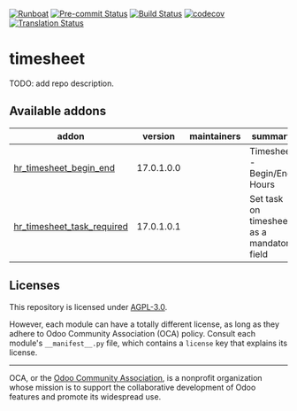 
[![Runboat](https://img.shields.io/badge/runboat-Try%20me-875A7B.png)](https://runboat.odoo-community.org/builds?repo=OCA/timesheet&target_branch=17.0)
[![Pre-commit Status](https://github.com/OCA/timesheet/actions/workflows/pre-commit.yml/badge.svg?branch=17.0)](https://github.com/OCA/timesheet/actions/workflows/pre-commit.yml?query=branch%3A17.0)
[![Build Status](https://github.com/OCA/timesheet/actions/workflows/test.yml/badge.svg?branch=17.0)](https://github.com/OCA/timesheet/actions/workflows/test.yml?query=branch%3A17.0)
[![codecov](https://codecov.io/gh/OCA/timesheet/branch/17.0/graph/badge.svg)](https://codecov.io/gh/OCA/timesheet)
[![Translation Status](https://translation.odoo-community.org/widgets/timesheet-17-0/-/svg-badge.svg)](https://translation.odoo-community.org/engage/timesheet-17-0/?utm_source=widget)

<!-- /!\ do not modify above this line -->

# timesheet

TODO: add repo description.

<!-- /!\ do not modify below this line -->

<!-- prettier-ignore-start -->

[//]: # (addons)

Available addons
----------------
addon | version | maintainers | summary
--- | --- | --- | ---
[hr_timesheet_begin_end](hr_timesheet_begin_end/) | 17.0.1.0.0 |  | Timesheet - Begin/End Hours
[hr_timesheet_task_required](hr_timesheet_task_required/) | 17.0.1.0.1 |  | Set task on timesheet as a mandatory field

[//]: # (end addons)

<!-- prettier-ignore-end -->

## Licenses

This repository is licensed under [AGPL-3.0](LICENSE).

However, each module can have a totally different license, as long as they adhere to Odoo Community Association (OCA)
policy. Consult each module's `__manifest__.py` file, which contains a `license` key
that explains its license.

----
OCA, or the [Odoo Community Association](http://odoo-community.org/), is a nonprofit
organization whose mission is to support the collaborative development of Odoo features
and promote its widespread use.

